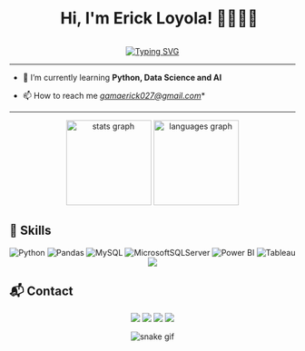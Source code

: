 <!--título-->
<div id="user-content-toc">
  <ul align="center">
    <summary><h1 style="display: inline-block">Hi, I'm Erick Loyola! 👋🏻🧑‍💻</h1></summary>
</div>
    <p align="center">
    <a href="https://git.io/typing-svg">
        <img src="https://readme-typing-svg.herokuapp.com?font=Poppins&weight=500&size=40&pause=1000&color=F7B92E&center=true&random=true&width=600&height=100&lines=Data+Analyst;+AI+Enthusiast" alt="Typing SVG" />
    </a>
</p>

<hr>

 - 🌱 I’m currently learning **Python, Data Science and AI**

- 📫 How to reach me *gamaerick027@gmail.com**

<hr>
<div align="center">
    <img src="https://github-readme-stats.vercel.app/api?username=ericklyl&hide_title=false&hide_rank=false&show_icons=true&include_all_commits=true&count_private=true&disable_animations=false&theme=gotham&locale=en&hide_border=false" height="150" alt="stats graph"  />
  <img src="https://github-readme-stats.vercel.app/api/top-langs?username=ericklyl&locale=en&hide_title=false&layout=compact&card_width=320&langs_count=5&theme=gotham&hide_border=false" height="150" alt="languages graph"  />
</div>


## 🚀 Skills
<div align="center">

![Python](https://img.shields.io/badge/python-3670A0?style=for-the-badge&logo=python&logoColor=ffdd54)
![Pandas](https://img.shields.io/badge/pandas-%23150458.svg?style=for-the-badge&logo=pandas&logoColor=white)
![MySQL](https://img.shields.io/badge/MySQL-4479A1?style=for-the-badge&logo=mysql&logoColor=white)
![MicrosoftSQLServer](https://img.shields.io/badge/Microsoft%20SQL%20Server-CC2927?style=for-the-badge&logo=microsoft%20sql%20server&logoColor=white)
![Power BI](https://img.shields.io/badge/Power%20BI-F2C811?style=for-the-badge&logo=power-bi&logoColor=black)
![Tableau](https://img.shields.io/badge/Tableau-E97627?style=for-the-badge&logo=tableau&logoColor=white)
  ![](http://github-profile-summary-cards.vercel.app/api/cards/profile-details?username=ericklyl&theme=great_gatsby)
</div>
    
    


  </div>

  

  
  ## 📬 Contact
 
<div align="center"> 
  <a href="https://www.instagram.com/ericklyl?igsh=MWVxeWdoNGdpMWh1dQ==" target="_blank"><img src="https://img.shields.io/badge/-Instagram-%23E4405F?style=for-the-badge&logo=instagram&logoColor=white" target="_blank"></a>
  <a href = "malito:gamaerick027@gmail.com"><img src="https://img.shields.io/badge/-Gmail-%23333?style=for-the-badge&logo=gmail&logoColor=white" target="_blank"></a>
  <a href="https://www.linkedin.com/in/erickgll/" target="_blank"><img src="https://img.shields.io/badge/-LinkedIn-%230077B5?style=for-the-badge&logo=linkedin&logoColor=white" target="_blank"></a>
  <a href="https://www.datascienceportfol.io/gamaerick027" target="_blank"><img src="https://img.shields.io/badge/Portfolio-FF5722?style=for-the-badge&logo=todoist&logoColor=white" target="_blank"></a>
  


  ![snake gif](https://github.com/ericklyl/ericklyl/blob/output/github-contribution-grid-snake.gif)
</div>

 

